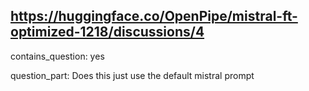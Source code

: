 ## https://huggingface.co/OpenPipe/mistral-ft-optimized-1218/discussions/4

contains_question: yes

question_part: Does this just use the default mistral prompt